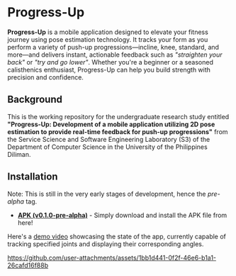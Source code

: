 # Progress-Up
 
 **Progress-Up** is a mobile application designed to elevate your fitness journey using pose estimation technology. It tracks your form as you perform a variety of push-up progressions—incline, knee, standard, and more—and delivers instant, actionable feedback such as *"straighten your back"* or *"try and go lower"*. Whether you're a beginner or a seasoned calisthenics enthusiast, Progress-Up can help you build strength with precision and confidence.

## Background
This is the working repository for the undergraduate research study entitled **"Progress-Up: Development of a mobile application utilizing 2D pose estimation to provide real-time feedback for push-up progressions"** from the Service Science and Software Engineering Laboratory (S3) of the Department of Computer Science in the University of the Philippines Diliman. 

## Installation
Note: This is still in the very early stages of development, hence the *pre-alpha* tag.
- [**APK (v0.1.0-pre-alpha)**](https://drive.google.com/file/d/1r-4UiRYbWXYOj7saMVO0AYCqCpdYOyBt/view?usp=sharing) - Simply download and install the APK file from here!

Here's a [demo video](https://drive.google.com/file/d/1ds06lFRzPCK27mKMpWxWOt89TTB3xcMQ/view?usp=drive_link) showcasing the state of the app, currently capable of tracking specified joints and displaying their corresponding angles.



https://github.com/user-attachments/assets/1bb1d441-0f2f-46e6-b1a1-26cafd16f88b

